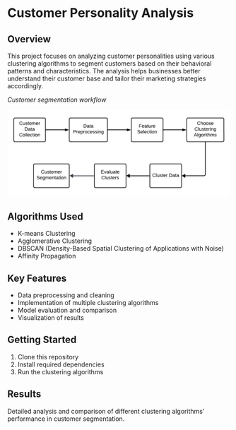 # Customer Personality Analysis

## Overview

This project focuses on analyzing customer personalities using various clustering algorithms to segment customers based on their behavioral patterns and characteristics. The analysis helps businesses better understand their customer base and tailor their marketing strategies accordingly.

_Customer segmentation workflow_

![Customer Segmentation Process](process.png)

## Algorithms Used

- K-means Clustering
- Agglomerative Clustering
- DBSCAN (Density-Based Spatial Clustering of Applications with Noise)
- Affinity Propagation

## Key Features

- Data preprocessing and cleaning
- Implementation of multiple clustering algorithms
- Model evaluation and comparison
- Visualization of results

## Getting Started

1. Clone this repository
2. Install required dependencies
3. Run the clustering algorithms

## Results

Detailed analysis and comparison of different clustering algorithms' performance in customer segmentation.
